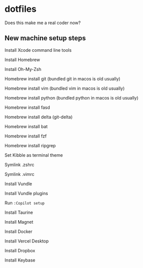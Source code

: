 # dotfiles

Does this make me a real coder now?

## New machine setup steps

Install Xcode command line tools

Install Homebrew

Install Oh-My-Zsh

Homebrew install git (bundled git in macos is old usually)

Homebrew install vim (bundled vim in macos is old usually)

Homebrew install python (bundled python in macos is old usually)

Homebrew install fasd

Homebrew install delta (git-delta)

Homebrew install bat

Homebrew install fzf

Homebrew install ripgrep

Set Kibble as terminal theme

Symlink .zshrc

Symlink .vimrc

Install Vundle

Install Vundle plugins

Run `:Copilot setup`

Install Taurine

Install Magnet

Install Docker

Install Vercel Desktop

Install Dropbox

Install Keybase
